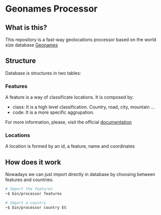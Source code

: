 # Geonames Processor


## What is this?
This repository is a fast-way geolocations processor based on the world size database   [Geonames](https://www.geonames.org/)

## Structure

Database is structures in two tables:

### Features

A feature is a way of classificate locations. It is composed by:
- class: It is a high level classification. Country, road, city, mountain ...
- code: It is a more specific aggrupation.

For more information, please, visit the official [documentation](http://www.geonames.org/export/codes.html)

### Locations

A location is formed by an id, a feature, name and coordinates

## How does it work

Nowadays we can just import directly in database by choosing between features and countries.

```bash
# Import the features
~$ bin/processor features

# Import a country
~$ bin/processor country ES
```